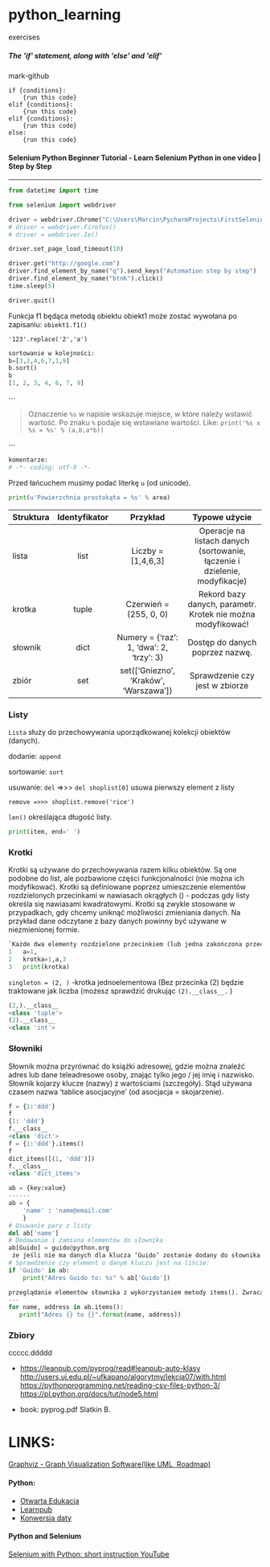 # python_learning
exercises
##### The 'if' statement, along with 'else' and 'elif'

mark-github
```
if {conditions}:
    {run this code}
elif {conditions}:
    {run this code}
elif {conditions}:
    {run this code}
else:
    {run this code}
```

#### Selenium Python Beginner Tutorial - Learn Selenium Python in one video | Step by Step

---

```python
from datetime import time  

from selenium import webdriver  

driver = webdriver.Chrome("C:\Users\Marcin\PycharmProjects\FirstSeleniumTest\drivers\chromedriver.exe")
# driver = webdriver.Firefox()
# driver = webdriver.Ie()

driver.set_page_load_timeout(10)

driver.get("http://google.com")
driver.find_element_by_name("q").send_keys("Automation step by step")
driver.find_element_by_name("btnK").click()
time.sleep(5)

driver.quit()
```

Funkcja f1 będąca metodą obiektu obiekt1 może zostać wywołana po zapisaniu: 
`obiekt1.f1()`

`'123'.replace('2','a')`

```python
sortowanie w kolejności:
b=[3,2,4,6,7,1,9]
b.sort()
b
[1, 2, 3, 4, 6, 7, 9]
```
⋅⋅⋅
> Oznaczenie `%s` w napisie wskazuje miejsce, w które należy wstawić wartość. 
> Po znaku `%` podaje się wstawiane wartości.
> Like: `print('%s x %s = %s' % (a,b,a*b))`

⋅⋅⋅
```python
komentarze:
# -*- coding: utf-8 -*-
```
Przed łańcuchem musimy podać literkę `u` (od unicode). 
```python
print(u'Powierzchnia prostokąta = %s' % area)
```

|  Struktura  | Identyfikator | Przykład	                                | Typowe użycie                                                               |
| ------------|:-------------:|:-------------------------------------------:|:---------------------------------------------------------------------------:|
| lista	      | list	      | Liczby = [1,4,6,3]                          | Operacje na listach danych (sortowanie, łączenie i dzielenie, modyfikacje)  |
| krotka	  | tuple	      | Czerwień = (255, 0, 0)	                    | Rekord bazy danych, parametr. Krotek nie można modyfikować!                 |
| słownik	  | dict	      | Numery = {‘raz’: 1, ‘dwa’: 2, ‘trzy’: 3}    | Dostęp do danych poprzez nazwę.                                             |     
| zbiór	      | set	          | set([‘Gniezno’, ‘Kraków’, ‘Warszawa’])	    | Sprawdzenie czy jest w zbiorze                                              |

### Listy

`Lista` służy do przechowywania uporządkowanej kolekcji obiektów (danych).

dodanie: `append`

sortowanie: `sort`

usuwanie: `del` =>>> `del shoplist[0]` usuwa pierwszy element z listy

`remove =>>> shoplist.remove('rice')`

`len()` określająca długość listy.


```python
print(item, end=' ')
```

### Krotki
Krotki są używane do przechowywania razem kilku obiektów. Są one podobne do list, ale pozbawione części funkcjonalności (nie można ich modyfikować). Krotki są definiowane poprzez umieszczenie elementów rozdzielonych przecinkami w nawiasach okrągłych () - podczas gdy listy określa się nawiasami kwadratowymi.
Krotki są zwykle stosowane w przypadkach, gdy chcemy uniknąć możliwości zmieniania danych. Na przykład dane odczytane z bazy danych powinny być używane w niezmienionej formie.

```python
`Każde dwa elementy rozdzielone przecinkiem (lub jedna zakończona przecinkiem) są traktowane jak krotka.
1   a=1,
2   krotka=1,a,3
3   print(krotka)
```
`singleton = (2, )` -krotka jednoelementowa (Bez przecinka (2) będzie traktowane jak liczba (możesz sprawdzić drukując `(2).__class__.` )
```python
(2,).__class__
<class 'tuple'>
(2).__class__
<class 'int'>
```

### Słowniki
Słownik można przyrównać do książki adresowej, gdzie można znaleźć adres lub dane teleadresowe osoby, znając tylko jego / jej imię i nazwisko. 
Słownik kojarzy klucze (nazwy) z wartościami (szczegóły).
Stąd używana czasem nazwa ‘tablice asocjacyjne’ (od asocjacja = skojarzenie).

```python
f = {1:'ddd'}
f
{1: 'ddd'}
f.__class__
<class 'dict'>
f = {1:'ddd'}.items()
f
dict_items([(1, 'ddd')])
f.__class__
<class 'dict_items'>
```
```python
ab = {key:value}
------
ab = {
    'name' : 'name@email.com'
    }
# Usuwanie pary z listy
del ab['name']
# Dodawanie i zamiana elementów do słownika
ab[Guido] = guido@python.org
 że jeśli nie ma danych dla klucza ‘Guido’ zostanie dodany do słownika element z takim kluczem. Jeśli już w słowniku jest – nastąpi zmiana adresu.
# Sprawdzenie czy element o danym kluczu jest na liście:
if 'Guido' in ab:
    print("Adres Guido to: %s" % ab['Guido'])

```
 ```python
przeglądanie elementów słownika z wykorzystaniem metody items(). Zwraca ona po kolei pary klucz, wartość – jako elementy krotki.
---
for name, address in ab.items():
    print("Adres {} to {}".format(name, address))
```
### Zbiory

ccccc.ddddd

- https://leanpub.com/pyprog/read#leanpub-auto-klasy
http://users.uj.edu.pl/~ufkapano/algorytmy/lekcja07/with.html
https://pythonprogramming.net/reading-csv-files-python-3/
https://pl.python.org/docs/tut/node5.html

- book:
pyprog.pdf
Slatkin B.








# LINKS:
[Graphviz - Graph Visualization Software(like UML, Roadmap)](https://www.graphviz.org/)
#### Python:
- [Otwarta Edukacja](http://python.otwartaedukacja.pl/)
- [Learnpub](https://leanpub.com/pyprog/read)
- [Konwersja daty](https://pypi.org/project/convertdate/)


#### Python and Selenium
[Selenium with Python: short instruction YouTube](https://www.youtube.com/watch?v=FFDDN1C1MEQ)
